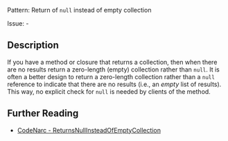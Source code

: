 Pattern: Return of `null` instead of empty collection

Issue: -

## Description

If you have a method or closure that returns a collection, then when there are no results return a zero-length (empty) collection rather than `null`. It is often a better design to return a zero-length collection rather than a `null` reference to indicate that there are no results (i.e., an *empty* list of results). This way, no explicit check for `null` is needed by clients of the method.

## Further Reading

* [CodeNarc - ReturnsNullInsteadOfEmptyCollection](http://codenarc.sourceforge.net/codenarc-rules-design.html#ReturnsNullInsteadOfEmptyCollection)